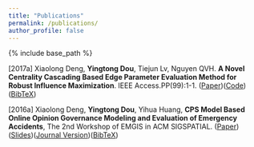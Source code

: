 ```yaml
---
title: "Publications"
permalink: /publications/
author_profile: false
---
```


{% include base_path %}

\[2017a\] Xiaolong Deng, **Yingtong Dou**, Tiejun Lv, Nguyen QVH. **A Novel Centrality Cascading Based Edge Parameter Evaluation Method for Robust Influence Maximization**. IEEE Access.PP(99):1-1. ([Paper](http://ytongdou.com/files/A%20Novel%20Centrality%20Cascading%20Based%20Edge%20Parameter%20Evaluation%20Method%20for%20Robust%20Influence%20Maximization.pdf))([Code](https://github.com/YingtongDou/Centrality-Influence-Maximization))([BibTeX](http://ytongdou.com/files/bib2.txt))

\[2016a\] Xiaolong Deng, **Yingtong Dou**, Yihua Huang, **CPS Model Based Online Opinion Governance Modeling and Evaluation of Emergency Accidents**, The 2nd Workshop of EMGIS in ACM SIGSPATIAL. ([Paper](http://ytongdou.com/files/CPS%20model%20based%20online%20opinion%20governance%20modeling%20and%20evaluation%20of%20emergency%20accidents.pdf))([Slides](http://ytongdou.com/files/CPS%20Model%20based%20opinion.pdf))([Journal Version](http://ytongdou.com/files/Efficient%20CPS%20model%20based%20online%20opinion%20governance%20modeling%20and%20evaluation%20for%20emergency%20accidents.pdf))([BibTeX](http://ytongdou.com/files/bib1.txt))